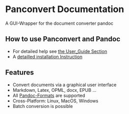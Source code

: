# Panconvert Documentation
A GUI-Wrapper for the document converter pandoc

## How to use Panconvert and Pandoc

- For detailed help see [the User_Guide Section](http://panconvert.readthedocs.io/en/latest/User_Guide/Basic_Usage/)
- A [detailled installation Instruction](http://panconvert.readthedocs.io/en/latest/Xtras/Install_Instructions/)

## Features

* Convert documents via a graphical user interface
* Markdown, Latex, OPML, docx, EPUB …
* All [Pandoc-Formats](http://johnmacfarlane.net/pandoc/) are supported
* Cross-Platform: Linux, MacOS, Windows
* Batch conversion is possible




